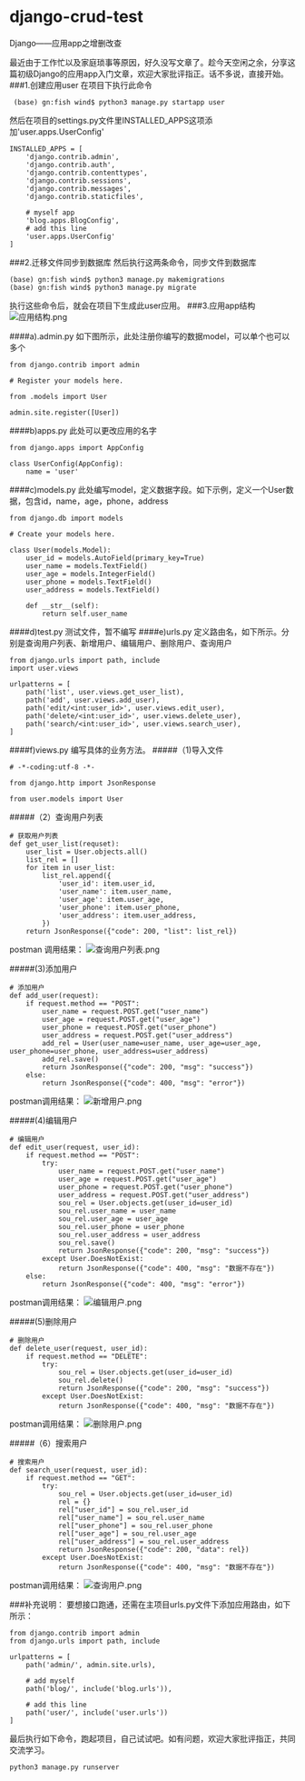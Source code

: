 # django-crud-test
Django——应用app之增删改查

最近由于工作忙以及家庭琐事等原因，好久没写文章了。趁今天空闲之余，分享这篇初级Django的应用app入门文章，欢迎大家批评指正。话不多说，直接开始。
###1.创建应用user
在项目下执行此命令
```
 (base) gn:fish wind$ python3 manage.py startapp user
```
然后在项目的settings.py文件里INSTALLED_APPS这项添加'user.apps.UserConfig'
```
INSTALLED_APPS = [
    'django.contrib.admin',
    'django.contrib.auth',
    'django.contrib.contenttypes',
    'django.contrib.sessions',
    'django.contrib.messages',
    'django.contrib.staticfiles',

    # myself app
    'blog.apps.BlogConfig',
    # add this line
    'user.apps.UserConfig'
]
```
###2.迁移文件同步到数据库
然后执行这两条命令，同步文件到数据库
```
(base) gn:fish wind$ python3 manage.py makemigrations
(base) gn:fish wind$ python3 manage.py migrate
```
执行这些命令后，就会在项目下生成此user应用。
###3.应用app结构
![应用结构.png](https://upload-images.jianshu.io/upload_images/13222032-af155e679e996c37.png?imageMogr2/auto-orient/strip%7CimageView2/2/w/1240)

####a).admin.py
如下图所示，此处注册你编写的数据model，可以单个也可以多个
```
from django.contrib import admin

# Register your models here.

from .models import User

admin.site.register([User])
```
####b)apps.py
此处可以更改应用的名字
```
from django.apps import AppConfig

class UserConfig(AppConfig):
    name = 'user'
```
####c)models.py
此处编写model，定义数据字段。如下示例，定义一个User数据，包含id，name，age，phone，address
```
from django.db import models

# Create your models here.

class User(models.Model):
    user_id = models.AutoField(primary_key=True)
    user_name = models.TextField()
    user_age = models.IntegerField()
    user_phone = models.TextField()
    user_address = models.TextField()

    def __str__(self):
        return self.user_name
```
####d)test.py
测试文件，暂不编写
####e)urls.py
定义路由名，如下所示。分别是查询用户列表、新增用户、编辑用户、删除用户、查询用户
```
from django.urls import path, include
import user.views

urlpatterns = [
    path('list', user.views.get_user_list),
    path('add', user.views.add_user),
    path('edit/<int:user_id>', user.views.edit_user),
    path('delete/<int:user_id>', user.views.delete_user),
    path('search/<int:user_id>', user.views.search_user),
]
```
####f)views.py
编写具体的业务方法。
#####（1)导入文件
```
# -*-coding:utf-8 -*-

from django.http import JsonResponse

from user.models import User
```
#####（2）查询用户列表
```
# 获取用户列表
def get_user_list(requset):
    user_list = User.objects.all()
    list_rel = []
    for item in user_list:
        list_rel.append({
            'user_id': item.user_id,
            'user_name': item.user_name,
            'user_age': item.user_age,
            'user_phone': item.user_phone,
            'user_address': item.user_address,
        })
    return JsonResponse({"code": 200, "list": list_rel})
```
postman 调用结果：
![查询用户列表.png](https://upload-images.jianshu.io/upload_images/13222032-b6b6d776fbd23dd0.png?imageMogr2/auto-orient/strip%7CimageView2/2/w/1240)

#####(3)添加用户
```
# 添加用户
def add_user(request):
    if request.method == "POST":
        user_name = request.POST.get("user_name")
        user_age = request.POST.get("user_age")
        user_phone = request.POST.get("user_phone")
        user_address = request.POST.get("user_address")
        add_rel = User(user_name=user_name, user_age=user_age, user_phone=user_phone, user_address=user_address)
        add_rel.save()
        return JsonResponse({"code": 200, "msg": "success"})
    else:
        return JsonResponse({"code": 400, "msg": "error"})
```
postman调用结果：
![新增用户.png](https://upload-images.jianshu.io/upload_images/13222032-42aa2bef94286e28.png?imageMogr2/auto-orient/strip%7CimageView2/2/w/1240)

#####(4)编辑用户
```
# 编辑用户
def edit_user(request, user_id):
    if request.method == "POST":
        try:
            user_name = request.POST.get("user_name")
            user_age = request.POST.get("user_age")
            user_phone = request.POST.get("user_phone")
            user_address = request.POST.get("user_address")
            sou_rel = User.objects.get(user_id=user_id)
            sou_rel.user_name = user_name
            sou_rel.user_age = user_age
            sou_rel.user_phone = user_phone
            sou_rel.user_address = user_address
            sou_rel.save()
            return JsonResponse({"code": 200, "msg": "success"})
        except User.DoesNotExist:
            return JsonResponse({"code": 400, "msg": "数据不存在"})
    else:
        return JsonResponse({"code": 400, "msg": "error"})
```
postman调用结果：
![编辑用户.png](https://upload-images.jianshu.io/upload_images/13222032-31b1a20c62c2445c.png?imageMogr2/auto-orient/strip%7CimageView2/2/w/1240)

#####(5)删除用户
```
# 删除用户
def delete_user(request, user_id):
    if request.method == "DELETE":
        try:
            sou_rel = User.objects.get(user_id=user_id)
            sou_rel.delete()
            return JsonResponse({"code": 200, "msg": "success"})
        except User.DoesNotExist:
            return JsonResponse({"code": 400, "msg": "数据不存在"})
```
postman调用结果：
![删除用户.png](https://upload-images.jianshu.io/upload_images/13222032-5265d1c2a12d5d7c.png?imageMogr2/auto-orient/strip%7CimageView2/2/w/1240)

#####（6）搜索用户
```
# 搜索用户
def search_user(request, user_id):
    if request.method == "GET":
        try:
            sou_rel = User.objects.get(user_id=user_id)
            rel = {}
            rel["user_id"] = sou_rel.user_id
            rel["user_name"] = sou_rel.user_name
            rel["user_phone"] = sou_rel.user_phone
            rel["user_age"] = sou_rel.user_age
            rel["user_address"] = sou_rel.user_address
            return JsonResponse({"code": 200, "data": rel})
        except User.DoesNotExist:
            return JsonResponse({"code": 400, "msg": "数据不存在"})
```
postman调用结果：
![查询用户.png](https://upload-images.jianshu.io/upload_images/13222032-c222d207e53e2499.png?imageMogr2/auto-orient/strip%7CimageView2/2/w/1240)

###补充说明：
要想接口跑通，还需在主项目urls.py文件下添加应用路由，如下所示：
```
from django.contrib import admin
from django.urls import path, include

urlpatterns = [
    path('admin/', admin.site.urls),

    # add myself
    path('blog/', include('blog.urls')),

    # add this line
    path('user/', include('user.urls'))
]
```
最后执行如下命令，跑起项目，自己试试吧。如有问题，欢迎大家批评指正，共同交流学习。
```
python3 manage.py runserver
```
